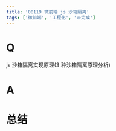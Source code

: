 ```yaml
---
title: '00119 微前端 js 沙箱隔离'
tags: ['微前端', '工程化', '未完成']
---
```


# Q

js 沙箱隔离实现原理(3 种沙箱隔离原理分析)

# A



# 总结



<script>
  function func() {

  }
  
</script>